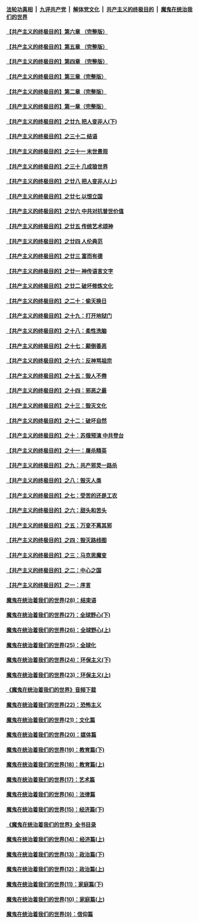 ####  [法轮功真相](../../../../basic/blob/master/README.md?t=06191502) &nbsp;|&nbsp; [九评共产党](../../../../9ping.md/blob/master/README.md?t=06191502) &nbsp;|&nbsp; [解体党文化](../../../../jtdwh.md/blob/master/README.md?t=06191502)  &nbsp;|&nbsp; [共产主义的终极目的](../../../../gczydzjmd.md/blob/master/README.md?t=06191502) &nbsp;|&nbsp; [魔鬼在统治我们的世界](../../../../mgztzwmdsj.md/blob/master/README.md?t=06191502) 

#### [【共产主义的终极目的】第六章 （完整版）](../pages/nsc422/n11428913.md?t=06191502) 

#### [【共产主义的终极目的】第五章 （完整版）](../pages/nsc422/n11428912.md?t=06191502) 

#### [【共产主义的终极目的】第四章 （完整版）](../pages/nsc422/n11428907.md?t=06191502) 

#### [【共产主义的终极目的】第三章（完整版）](../pages/nsc422/n11428848.md?t=06191502) 

#### [【共产主义的终极目的】第二章（完整版）](../pages/nsc422/n11428831.md?t=06191502) 

#### [【共产主义的终极目的】第一章（完整版）](../pages/nsc422/n11417651.md?t=06191502) 

#### [【共产主义的终极目的】之廿九 把人变非人(下)](../pages/nsc422/n11344140.md?t=06191502) 

#### [【共产主义的终极目的】之三十二 结语](../pages/nsc422/n11360535.md?t=06191502) 

#### [【共产主义的终极目的】之三十一 末世景观](../pages/nsc422/n11351129.md?t=06191502) 

#### [【共产主义的终极目的】之三十 几成狼世界](../pages/nsc422/n11348280.md?t=06191502) 

#### [【共产主义的终极目的】之廿八 把人变非人(上)](../pages/nsc422/n11340492.md?t=06191502) 

#### [【共产主义的终极目的】之廿七 以恨立国](../pages/nsc422/n11336944.md?t=06191502) 

#### [【共产主义的终极目的】之廿六 中共对抗普世价值](../pages/nsc422/n11324785.md?t=06191502) 

#### [【共产主义的终极目的】之廿五 传统艺术颂神](../pages/nsc422/n11296396.md?t=06191502) 

#### [【共产主义的终极目的】之廿四 人伦典范](../pages/nsc422/n11296397.md?t=06191502) 

#### [【共产主义的终极目的】之廿三 富而有德](../pages/nsc422/n11283598.md?t=06191502) 

#### [【共产主义的终极目的】之廿一 神传语言文字](../pages/nsc422/n11263265.md?t=06191502) 

#### [【共产主义的终极目的】之廿二 破坏修炼文化](../pages/nsc422/n11245728.md?t=06191502) 

#### [【共产主义的终极目的】之二十：偷天换日](../pages/nsc422/n11238846.md?t=06191502) 

#### [【共产主义的终极目的】之十九：打开地狱门](../pages/nsc422/n11206376.md?t=06191502) 

#### [【共产主义的终极目的】之十八：柔性洗脑](../pages/nsc422/n11199994.md?t=06191502) 

#### [【共产主义的终极目的】之十七：颠倒善恶](../pages/nsc422/n11179782.md?t=06191502) 

#### [【共产主义的终极目的】之十六：反神骂祖宗](../pages/nsc422/n11166798.md?t=06191502) 

#### [【共产主义的终极目的】之十五：毁人不倦](../pages/nsc422/n11166792.md?t=06191502) 

#### [【共产主义的终极目的】之十四：邪恶之最](../pages/nsc422/n11150249.md?t=06191502) 

#### [【共产主义的终极目的】之十三：毁灭文化](../pages/nsc422/n11135227.md?t=06191502) 

#### [【共产主义的终极目的】之十二：破坏自然](../pages/nsc422/n11135214.md?t=06191502) 

#### [【共产主义的终极目的】之十：苏俄预演 中共登台](../pages/nsc422/n11118424.md?t=06191502) 

#### [【共产主义的终极目的】之十一：屠杀精英](../pages/nsc422/n11118442.md?t=06191502) 

#### [【共产主义的终极目的】之九：共产邪灵一路杀](../pages/nsc422/n11114139.md?t=06191502) 

#### [【共产主义的终极目的】之八：毁灭人类](../pages/nsc422/n11108503.md?t=06191502) 

#### [【共产主义的终极目的】之七：受苦的还是工农](../pages/nsc422/n11101809.md?t=06191502) 

#### [【共产主义的终极目的】之六：甜头和苦头](../pages/nsc422/n11096971.md?t=06191502) 

#### [【共产主义的终极目的】之五：万变不离其邪](../pages/nsc422/n11091285.md?t=06191502) 

#### [【共产主义的终极目的】之四：毁灭路线图](../pages/nsc422/n11086284.md?t=06191502) 

#### [【共产主义的终极目的】之三：马克思魔变](../pages/nsc422/n11061941.md?t=06191502) 

#### [【共产主义的终极目的】之二：中心之国](../pages/nsc422/n11047728.md?t=06191502) 

#### [【共产主义的终极目的】之一：序言](../pages/nsc422/n11086077.md?t=06191502) 

#### [魔鬼在统治着我们的世界(28)：结束语](../pages/nsc422/n10936246.md?t=06191502) 

#### [魔鬼在统治着我们的世界(27)：全球野心(下)](../pages/nsc422/n10928319.md?t=06191502) 

#### [魔鬼在统治着我们的世界(26)：全球野心(上)](../pages/nsc422/n10900318.md?t=06191502) 

#### [魔鬼在统治着我们的世界(25)：全球化](../pages/nsc422/n10788205.md?t=06191502) 

#### [魔鬼在统治着我们的世界(24)：环保主义(下)](../pages/nsc422/n10695307.md?t=06191502) 

#### [魔鬼在统治着我们的世界(23)：环保主义(上)](../pages/nsc422/n10688613.md?t=06191502) 

#### [《魔鬼在统治着我们的世界》音频下载](../pages/nsc422/n10635553.md?t=06191502) 

#### [魔鬼在统治着我们的世界(22)：恐怖主义](../pages/nsc422/n10614727.md?t=06191502) 

#### [魔鬼在统治着我们的世界(21)：文化篇](../pages/nsc422/n10597706.md?t=06191502) 

#### [魔鬼在统治着我们的世界(20)：媒体篇](../pages/nsc422/n10586579.md?t=06191502) 

#### [魔鬼在统治着我们的世界(19)：教育篇(下)](../pages/nsc422/n10564808.md?t=06191502) 

#### [魔鬼在统治着我们的世界(18)：教育篇(上)](../pages/nsc422/n10526970.md?t=06191502) 

#### [魔鬼在统治着我们的世界(17)：艺术篇](../pages/nsc422/n10499093.md?t=06191502) 

#### [魔鬼在统治着我们的世界(16)：法律篇](../pages/nsc422/n10485969.md?t=06191502) 

#### [魔鬼在统治着我们的世界(15)：经济篇(下)](../pages/nsc422/n10469975.md?t=06191502) 

#### [《魔鬼在统治着我们的世界》全书目录](../pages/nsc422/n10464261.md?t=06191502) 

#### [魔鬼在统治着我们的世界(14)：经济篇(上)](../pages/nsc422/n10457370.md?t=06191502) 

#### [魔鬼在统治着我们的世界(13)：政治篇(下)](../pages/nsc422/n10448270.md?t=06191502) 

#### [魔鬼在统治着我们的世界(12)：政治篇(上)](../pages/nsc422/n10444576.md?t=06191502) 

#### [魔鬼在统治着我们的世界(11)：家庭篇(下)](../pages/nsc422/n10440961.md?t=06191502) 

#### [魔鬼在统治着我们的世界(10)：家庭篇(上)](../pages/nsc422/n10435448.md?t=06191502) 

#### [魔鬼在统治着我们的世界(9)：信仰篇](../pages/nsc422/n10432159.md?t=06191502) 

